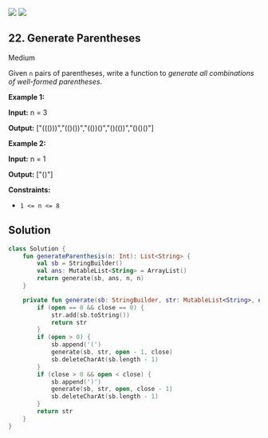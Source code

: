 [![](https://img.shields.io/github/stars/javadev/LeetCode-in-All?label=Stars&style=flat-square)](https://github.com/javadev/LeetCode-in-All)
[![](https://img.shields.io/github/forks/javadev/LeetCode-in-All?label=Fork%20me%20on%20GitHub%20&style=flat-square)](https://github.com/javadev/LeetCode-in-All/fork)

## 22\. Generate Parentheses

Medium

Given `n` pairs of parentheses, write a function to _generate all combinations of well-formed parentheses_.

**Example 1:**

**Input:** n = 3

**Output:** ["((()))","(()())","(())()","()(())","()()()"]

**Example 2:**

**Input:** n = 1

**Output:** ["()"]

**Constraints:**

*   `1 <= n <= 8`

## Solution

```kotlin
class Solution {
    fun generateParenthesis(n: Int): List<String> {
        val sb = StringBuilder()
        val ans: MutableList<String> = ArrayList()
        return generate(sb, ans, n, n)
    }

    private fun generate(sb: StringBuilder, str: MutableList<String>, open: Int, close: Int): List<String> {
        if (open == 0 && close == 0) {
            str.add(sb.toString())
            return str
        }
        if (open > 0) {
            sb.append('(')
            generate(sb, str, open - 1, close)
            sb.deleteCharAt(sb.length - 1)
        }
        if (close > 0 && open < close) {
            sb.append(')')
            generate(sb, str, open, close - 1)
            sb.deleteCharAt(sb.length - 1)
        }
        return str
    }
}
```